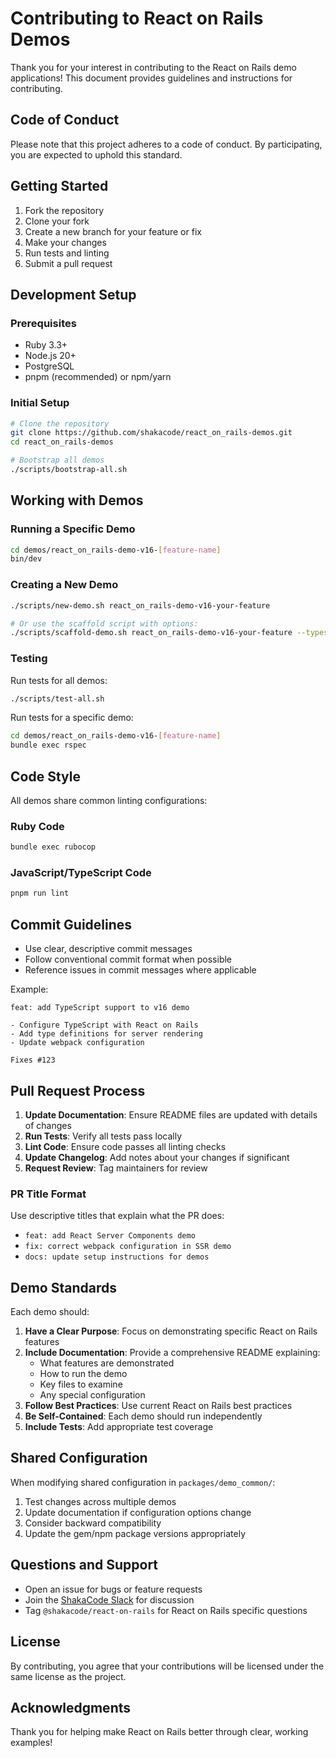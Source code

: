 # Contributing to React on Rails Demos

Thank you for your interest in contributing to the React on Rails demo applications! This document provides guidelines and instructions for contributing.

## Code of Conduct

Please note that this project adheres to a code of conduct. By participating, you are expected to uphold this standard.

## Getting Started

1. Fork the repository
2. Clone your fork
3. Create a new branch for your feature or fix
4. Make your changes
5. Run tests and linting
6. Submit a pull request

## Development Setup

### Prerequisites

- Ruby 3.3+
- Node.js 20+
- PostgreSQL
- pnpm (recommended) or npm/yarn

### Initial Setup

```bash
# Clone the repository
git clone https://github.com/shakacode/react_on_rails-demos.git
cd react_on_rails-demos

# Bootstrap all demos
./scripts/bootstrap-all.sh
```

## Working with Demos

### Running a Specific Demo

```bash
cd demos/react_on_rails-demo-v16-[feature-name]
bin/dev
```

### Creating a New Demo

```bash
./scripts/new-demo.sh react_on_rails-demo-v16-your-feature

# Or use the scaffold script with options:
./scripts/scaffold-demo.sh react_on_rails-demo-v16-your-feature --typescript --tailwind
```

### Testing

Run tests for all demos:
```bash
./scripts/test-all.sh
```

Run tests for a specific demo:
```bash
cd demos/react_on_rails-demo-v16-[feature-name]
bundle exec rspec
```

## Code Style

All demos share common linting configurations:

### Ruby Code
```bash
bundle exec rubocop
```

### JavaScript/TypeScript Code
```bash
pnpm run lint
```

## Commit Guidelines

- Use clear, descriptive commit messages
- Follow conventional commit format when possible
- Reference issues in commit messages where applicable

Example:
```
feat: add TypeScript support to v16 demo

- Configure TypeScript with React on Rails
- Add type definitions for server rendering
- Update webpack configuration

Fixes #123
```

## Pull Request Process

1. **Update Documentation**: Ensure README files are updated with details of changes
2. **Run Tests**: Verify all tests pass locally
3. **Lint Code**: Ensure code passes all linting checks
4. **Update Changelog**: Add notes about your changes if significant
5. **Request Review**: Tag maintainers for review

### PR Title Format

Use descriptive titles that explain what the PR does:
- `feat: add React Server Components demo`
- `fix: correct webpack configuration in SSR demo`
- `docs: update setup instructions for demos`

## Demo Standards

Each demo should:

1. **Have a Clear Purpose**: Focus on demonstrating specific React on Rails features
2. **Include Documentation**: Provide a comprehensive README explaining:
   - What features are demonstrated
   - How to run the demo
   - Key files to examine
   - Any special configuration
3. **Follow Best Practices**: Use current React on Rails best practices
4. **Be Self-Contained**: Each demo should run independently
5. **Include Tests**: Add appropriate test coverage

## Shared Configuration

When modifying shared configuration in `packages/demo_common/`:

1. Test changes across multiple demos
2. Update documentation if configuration options change
3. Consider backward compatibility
4. Update the gem/npm package versions appropriately

## Questions and Support

- Open an issue for bugs or feature requests
- Join the [ShakaCode Slack](https://www.shakacode.com/slack-invite) for discussion
- Tag `@shakacode/react-on-rails` for React on Rails specific questions

## License

By contributing, you agree that your contributions will be licensed under the same license as the project.

## Acknowledgments

Thank you for helping make React on Rails better through clear, working examples!
